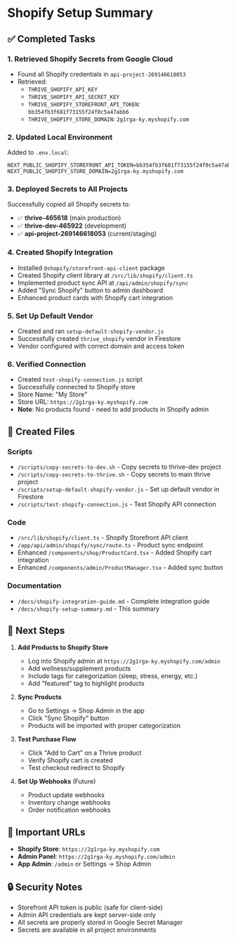 # Shopify Setup Summary

## ✅ Completed Tasks

### 1. **Retrieved Shopify Secrets from Google Cloud**
- Found all Shopify credentials in `api-project-269146618053`
- Retrieved:
  - `THRIVE_SHOPIFY_API_KEY`
  - `THRIVE_SHOPIFY_API_SECRET_KEY`
  - `THRIVE_SHOPIFY_STOREFRONT_API_TOKEN`: `bb354fb3f681f73155f24f0c5a47abb6`
  - `THRIVE_SHOPIFY_STORE_DOMAIN`: `2g1rga-ky.myshopify.com`

### 2. **Updated Local Environment**
Added to `.env.local`:
```env
NEXT_PUBLIC_SHOPIFY_STOREFRONT_API_TOKEN=bb354fb3f681f73155f24f0c5a47abb6
NEXT_PUBLIC_SHOPIFY_STORE_DOMAIN=2g1rga-ky.myshopify.com
```

### 3. **Deployed Secrets to All Projects**
Successfully copied all Shopify secrets to:
- ✅ **thrive-465618** (main production)
- ✅ **thrive-dev-465922** (development)
- ✅ **api-project-269146618053** (current/staging)

### 4. **Created Shopify Integration**
- Installed `@shopify/storefront-api-client` package
- Created Shopify client library at `/src/lib/shopify/client.ts`
- Implemented product sync API at `/api/admin/shopify/sync`
- Added "Sync Shopify" button to admin dashboard
- Enhanced product cards with Shopify cart integration

### 5. **Set Up Default Vendor**
- Created and ran `setup-default-shopify-vendor.js`
- Successfully created `thrive_shopify` vendor in Firestore
- Vendor configured with correct domain and access token

### 6. **Verified Connection**
- Created `test-shopify-connection.js` script
- Successfully connected to Shopify store
- Store Name: "My Store"
- Store URL: `https://2g1rga-ky.myshopify.com`
- **Note**: No products found - need to add products in Shopify admin

## 📁 Created Files

### Scripts
- `/scripts/copy-secrets-to-dev.sh` - Copy secrets to thrive-dev project
- `/scripts/copy-secrets-to-thrive.sh` - Copy secrets to main thrive project
- `/scripts/setup-default-shopify-vendor.js` - Set up default vendor in Firestore
- `/scripts/test-shopify-connection.js` - Test Shopify API connection

### Code
- `/src/lib/shopify/client.ts` - Shopify Storefront API client
- `/app/api/admin/shopify/sync/route.ts` - Product sync endpoint
- Enhanced `/components/shop/ProductCard.tsx` - Added Shopify cart integration
- Enhanced `/components/admin/ProductManager.tsx` - Added sync button

### Documentation
- `/docs/shopify-integration-guide.md` - Complete integration guide
- `/docs/shopify-setup-summary.md` - This summary

## 🚀 Next Steps

1. **Add Products to Shopify Store**
   - Log into Shopify admin at `https://2g1rga-ky.myshopify.com/admin`
   - Add wellness/supplement products
   - Include tags for categorization (sleep, stress, energy, etc.)
   - Add "featured" tag to highlight products

2. **Sync Products**
   - Go to Settings → Shop Admin in the app
   - Click "Sync Shopify" button
   - Products will be imported with proper categorization

3. **Test Purchase Flow**
   - Click "Add to Cart" on a Thrive product
   - Verify Shopify cart is created
   - Test checkout redirect to Shopify

4. **Set Up Webhooks** (Future)
   - Product update webhooks
   - Inventory change webhooks
   - Order notification webhooks

## 🔑 Important URLs

- **Shopify Store**: `https://2g1rga-ky.myshopify.com`
- **Admin Panel**: `https://2g1rga-ky.myshopify.com/admin`
- **App Admin**: `/admin` or Settings → Shop Admin

## 🔒 Security Notes

- Storefront API token is public (safe for client-side)
- Admin API credentials are kept server-side only
- All secrets are properly stored in Google Secret Manager
- Secrets are available in all project environments